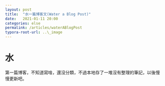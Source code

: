 ```yaml
---
layout: post
title:  "水一篇博客文(Water a Blog Post)"
date:   2021-01-11 20:00
categories: else
permalink: /articles/waterABlogPost
typora-root-url: ..\_image
---
```


# 水

第一篇博客，不知道寫啥，還沒分類，不過本地存了一堆沒有整理的筆記，以後慢慢更新吧。
